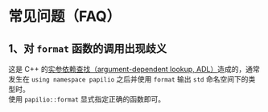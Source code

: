 # 常见问题（FAQ）
## 1、对 `format` 函数的调用出现歧义
这是 C++ 的[实参依赖查找（argument-dependent lookup, ADL）](https://zh.cppreference.com/w/cpp/language/adl)造成的，通常发生在 `using namespace papilio` 之后并使用 `format` 输出 `std` 命名空间下的类型时。  
使用 `papilio::format` 显式指定正确的函数即可。

